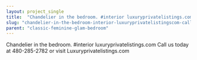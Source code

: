 ```yaml
---
layout: project_single
title:  "Chandelier in the bedroom. #interior luxuryprivatelistings.com Call us today at 480-285-2782 or visit Luxuryprivatelistings.com"
slug: "chandelier-in-the-bedroom-interior-luxuryprivatelistingscom-call-us-today-at-480-285-2782-or-visit"
parent: "classic-feminine-glam-bedroom"
---
```

Chandelier in the bedroom. #interior luxuryprivatelistings.com Call us today at 480-285-2782 or visit Luxuryprivatelistings.com